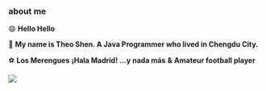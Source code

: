### about me

😄 **Hello Hello**

🐀 **My name is Theo Shen. A Java Programmer who lived in Chengdu City.**

⚽ **Los Merengues**   **¡Hala Madrid! ...y nada más**    **&**  **Amateur football player**


![](https://github-readme-stats.vercel.app/api?username=Theoshen)

